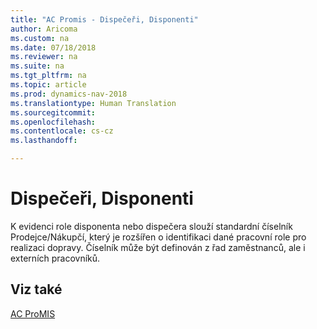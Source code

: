 ```yaml
---
title: "AC Promis - Dispečeři, Disponenti"
author: Aricoma
ms.custom: na
ms.date: 07/18/2018
ms.reviewer: na
ms.suite: na
ms.tgt_pltfrm: na
ms.topic: article
ms.prod: dynamics-nav-2018
ms.translationtype: Human Translation
ms.sourcegitcommit: 
ms.openlocfilehash: 
ms.contentlocale: cs-cz
ms.lasthandoff: 

---
```



# <a name="pm-dispatcher"></a>Dispečeři, Disponenti

K evidenci role disponenta nebo dispečera slouží standardní číselník Prodejce/Nákupčí, který je rozšířen o identifikaci dané pracovní role pro realizaci dopravy. Číselník může být definován z řad zaměstnanců, ale i externích pracovníků. 

## <a name="see-also"></a>Viz také  
[AC ProMIS](pm-promis.md)